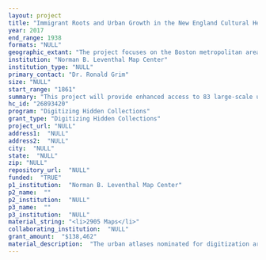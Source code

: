 ```yaml
--- 
layout: project 
title: "Immigrant Roots and Urban Growth in the New England Cultural Hearth: Digitizing, Georeferencing, and Opening Access to Metropolitan Boston Atlases, 1861 to 1938."
year: 2017
end_range: 1938
formats: "NULL"
geographic_extant: "The project focuses on the Boston metropolitan area, representing the core of the New England Cultural Hearth. The selected atlases pertain to the Massachusetts communities of Boston proper, Charlestown, Roxbury, West Roxbury, Dorchester, East Boston, South Boston, Hyde Park, Brighton, Allston, Brookline, Cambridge, Chelsea, Newton, Revere, Somerville, and Winthrop."
institution: "Norman B. Leventhal Map Center"
institution_type: "NULL"
primary_contact: "Dr. Ronald Grim"
size: "NULL"
start_range: "1861"
summary: "This project will provide enhanced access to 83 large-scale urban atlases of Boston and its metropolitan area from 1861-1938, through digitizing, georeferencing, and publishing on the web. Prepared primarily for the real estate industry, they are a critical resource for studying national patterns in urban change and immigration, because this urban area was the initial home for many immigrants, and a launchpad for further migration across the country. The Leventhal Map Center has the most comprehensive collection of these highly detailed and accurate atlases, which depict features such as building footprints and property owner names. They are a valued resource for researching urban growth and change, U.S. industrialization, transportation development, immigrant neighborhoods, architectural and urban planning, environmental hazards, genealogy, and urban ethnic history. The project will make the invaluable information hidden in these atlases freely accessible to all."
hc_id: "26893420"
program: "Digitizing Hidden Collections"
grant_type: "Digitizing Hidden Collections"
project_url: "NULL"
address1:  "NULL"
address2:  "NULL"
city:  "NULL"
state:  "NULL"
zip: "NULL"
repository_url:  "NULL"
funded:  "TRUE"
p1_institution:  "Norman B. Leventhal Map Center"
p2_name:  ""
p2_institution:  "NULL"
p3_name:  ""
p3_institution:  "NULL"
material_string: "<li>2905 Maps</li>"
collaborating_institution:  "NULL"
grant_amount:  "$138,462"
material_description:  "The urban atlases nominated for digitization are within two of LMC’s Collections of Distinction: World Urban Centers, and Boston and New England. These atlases are our highest priority to digitize, because they are LMC’s most requested physical items. They also constitute the most complete set of Boston area urban atlases known to exist. Real estate atlases were published by specialized commercial firms, such as G.W. Bromley, G.M Hopkins, and L.J. Richards. In comparison with more familiar fire insurance atlases, they are particularly important for researching immigration and urban change because they include details that emphasize the social nature of the urban landscape, such as the names of land and property owners. These atlases enable researchers to trace the locations of individuals, businesses, and churches, and to paint a granular, fact-rich picture of early immigrant communities. They cover an important era of heavy immigration to Boston, representing Irish, Italian, Russian Jewish, and Chinese communities. This project also includes eleven volumes originally created to support the selling of fire insurance policies; they are very rare and not part of any other digital collection. These include the very first fire insurance atlas of Boston by Charles Pinney from 1861, and Daniel Sanborn’s 1867 three-volume and 1875 four-volume sets of fire insurance atlases of Boston and neighboring towns, as well as three volumes of these atlases that were corrected at later dates. No institution, including the Library of Congress or Harvard Map Collection, holds all eight volumes of Boston’s earliest fire insurance atlases."
---
```

